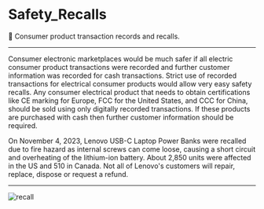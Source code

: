# Safety_Recalls

🛒 Consumer product transaction records and recalls.

***


Consumer electronic marketplaces would be much safer if all electric consumer product transactions were recorded and further customer information was recorded for cash transactions. Strict use of recorded 
transactions for electrical consumer products would allow very easy safety recalls. Any consumer electrical product that needs to obtain certifications like CE marking for Europe, FCC for the United States, and 
CCC for China, should be sold using only digitally recorded transactions. If these products are purchased with cash then further customer information should be required.

On November 4, 2023, Lenovo USB-C Laptop Power Banks were recalled due to fire hazard as internal screws can come loose, causing a short circuit and overheating of the lithium-ion battery. About 2,850 units were 
affected in the US and 510 in Canada. Not all of Lenovo's customers will repair, replace, dispose or request a refund.


***

![recall](https://github.com/sourceduty/Safety_Recalls/assets/123030236/84bb5a8d-2f45-4a7a-ba19-8c96aa38d406)

